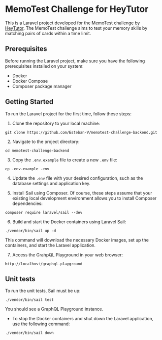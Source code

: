# MemoTest Challenge for HeyTutor

This is a Laravel project developed for the MemoTest challenge by [HeyTutor](https://heytutor.com/). The MemoTest challenge aims to test your memory skills by matching pairs of cards within a time limit.

## Prerequisites

Before running the Laravel project, make sure you have the following prerequisites installed on your system:

- Docker
- Docker Compose
- Composer package manager

## Getting Started

To run the Laravel project for the first time, follow these steps:

1. Clone the repository to your local machine:

```
git clone https://github.com/Esteban-V/memotest-challenge-backend.git
```

2. Navigate to the project directory:

```
cd memotest-challenge-backend
```

3. Copy the `.env.example` file to create a new `.env` file:

```
cp .env.example .env
```

4. Update the `.env` file with your desired configuration, such as the database settings and application key.

5. Install Sail using Composer. Of course, these steps assume that your existing local development environment allows you to install Composer dependencies:

```
composer require laravel/sail --dev
```

6. Build and start the Docker containers using Laravel Sail:

```
./vendor/bin/sail up -d
```

This command will download the necessary Docker images, set up the containers, and start the Laravel application.

7. Access the GrahpQL Playground in your web browser:

```
http://localhost/graphql-playground
```

## Unit tests

To run the unit tests, Sail must be up:

```
./vendor/bin/sail test
```

You should see a GraphQL Playground instance.

- To stop the Docker containers and shut down the Laravel application, use the following command:

```
./vendor/bin/sail down
```